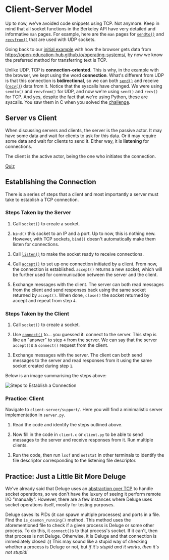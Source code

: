 # Client-Server Model

Up to now, we've avoided code snippets using TCP.
Not anymore.
Keep in mind that all socket functions in the Berkeley API have very detailed and informative `man` pages.
For example, here are the `man` pages for [`sendto()`](https://linux.die.net/man/2/sendto) and [`recvfrom()`](https://linux.die.net/man/2/recvfrom) that are used with UDP sockets.

Going back to our [initial example](./remote-io.md#one-browser---many-connections) with how the browser gets data from <https://open-education-hub.github.io/operating-systems/>, by now we know the preferred method for transferring text is TCP.

Unlike UDP, TCP is **connection-oriented**.
This is why, in the example with the browser, we kept using the word **connection**.
What's different from UDP is that this connection is **bidirectional**, so we can both [`send()`](https://man7.org/linux/man-pages/man2/send.2.html) and receive ([`recv()`](https://man7.org/linux/man-pages/man2/recv.2.html)) data from it.
Notice that the syscalls have changed.
We were using `sendto()` and `recvfrom()` for UDP, and now we're using `send()` and `recv()` for TCP.
And yes, despite the fact that we're using Python, these are syscalls.
You saw them in C when you solved the [challenge](../../remote-io/reading/remote-io.md#practice-network-sockets-challenge).

## Server vs Client

When discussing servers and clients, the server is the passive actor.
It may have some data and wait for clients to ask for this data.
Or it may require some data and wait for clients to send it.
Either way, it is **listening** for connections.

The client is the active actor, being the one who initiates the connection.

[Quiz](../drills/questions/client-server-sender-receiver.md)

## Establishing the Connection

There is a series of steps that a client and most importantly a server must take to establish a TCP connection.

### Steps Taken by the Server

1. Call `socket()` to create a socket.

1. `bind()` this socket to an IP and a port.
Up to now, this is nothing new.
However, with TCP sockets, `bind()` doesn't automatically make them listen for connections.

1. Call [`listen()`](https://man7.org/linux/man-pages/man2/listen.2.html) to make the socket ready to receive connections.

1. Call [`accept()`](https://man7.org/linux/man-pages/man2/accept.2.html) to set up one connection initiated by a client.
From now, the connection is established.
`accept()` returns a new socket, which will be further used for communication between the server and the client.

1. Exchange messages with the client.
The server can both read messages from the client and send responses back using the same socket returned by `accept()`.
When done, `close()` the socket returned by accept and repeat from step `4`.

### Steps Taken by the Client

1. Call `socket()` to create a socket.

1. Use [`connect()`](https://man7.org/linux/man-pages/man2/connect.2.html) to... you guessed it: connect to the server.
This step is like an "answer" to step `4` from the server.
We can say that the server `accept()`s a `connect()` request from the client.

1. Exchange messages with the server.
The client can both send messages to the server and read responses from it using the same socket created during step `1`.

Below is an image summarising the steps above:

![Steps to Establish a Connection](../media/connection-establishment.svg)

### Practice: Client

Navigate to `client-server/support/`.
Here you will find a minimalistic server implementation in `server.py`.

1. Read the code and identify the steps outlined above.

1. Now fill in the code in `client.c` or `client.py` to be able to send messages to the server and receive responses from it.
Run multiple clients.

1. Run the code, then run `lsof` and `netstat` in other terminals to identify the file descriptor corresponding to the listening file descriptor.

## Practice: Just a Little Bit More Deluge

We've already said that Deluge uses an [abstraction over TCP](../../networking-101/reading/networking-101.md#practice-encapsulation-example-deluge-revived) to handle socket operations, so we don't have the luxury of seeing it perform remote I/O "manually".
However, there are a few instances where Deluge uses socket operations itself, mostly for testing purposes.

Deluge saves its PIDs (it can spawn multiple processes) and ports in a file.
Find the `is_daemon_running()` method.
This method uses the aforementioned file to check if a given process is Deluge or some other process.
To do this, it `connect()`s to that process's socket.
If it can't, then that process is not Deluge.
Otherwise, it is Deluge and that connection is immediately closed :))
This may sound like a stupid way of checking whether a process is Deluge or not, but _if it's stupid and it works, then it's not stupid!_

